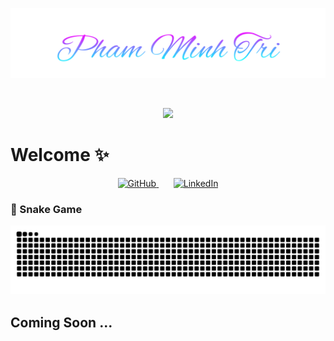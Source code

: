 <p align="center">
  <a href="https://github.com/Phamminhtrikp">
    <img src="https://raw.githubusercontent.com/Phamminhtrikp/Phamminhtrikp/main/assets/name.svg" />
  </a>
</p>

<br>

<div align="center">
  <p align="center">
    <!-- https://git.io/typing-svg -->
    <a href="https://github.com/Phamminhtrikp">
      <img src="https://readme-typing-svg.herokuapp.com?font=Fira+Code&pause=1000&width=435&lines=Hello%2C+everyone.+;👋+Hi,+I’m+@Phamminhtrikp;I'm+here%2C+and+so+are+you.;" />
    </a>
  </p>
</div>


<!-- [![Typing SVG](https://readme-typing-svg.herokuapp.com?font=Fira+Code&pause=1000&width=435&lines=Hello%2C+everyone.+;👋+Hi,+I’m+@Phamminhtrikp;I'm+here%2C+and+so+are+you.;)](https://git.io/typing-svg) -->




# Welcome ✨


<!-- Social icons section -->
<p align="center">
  <a href="https://github.com/Phamminhtrikp">
    <img src="https://cdn.jsdelivr.net/gh/devicons/devicon/icons/github/github-original.svg" alt="GitHub" width="40" height="40"/>
  </a>
  &#8287;&#8287;&#8287;&#8287;&#8287;
  <a href="https://www.linkedin.com/in/minh-tri-pham-a00989247/">
    <img src="https://cdn.jsdelivr.net/gh/devicons/devicon/icons/linkedin/linkedin-original.svg" alt="LinkedIn" width="40" height="40"/>
  </a>
  
</p>


### 🐍 Snake Game
<!-- Dark mode -->
<picture>
  <source media="(prefers-color-scheme: dark)" srcset="https://github.com/Phamminhtrikp/Phamminhtrikp/blob/output/snake-dark.svg" />
  <source media="(prefers-color-scheme: light)" srcset="https://github.com/Phamminhtrikp/Phamminhtrikp/blob/output/snake.svg" />
  <img alt="github-snake" src="https://github.com/Phamminhtrikp/Phamminhtrikp/blob/output/snake.svg" />
</picture>


<!-- ![Snake animation](https://github.com/Phamminhtrikp/Phamminhtrikp/blob/output/snake.svg) -->


## Coming Soon ...





<!---
Phamminhtrikp/Phamminhtrikp is a ✨ special ✨ repository because its `README.md` (this file) appears on your GitHub profile.
You can click the Preview link to take a look at your changes.
--->
